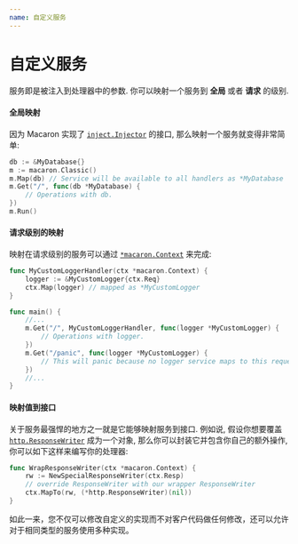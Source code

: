 ```yaml
---
name: 自定义服务
---
```


# 自定义服务

服务即是被注入到处理器中的参数. 你可以映射一个服务到 **全局** 或者 **请求** 的级别.

#### 全局映射

因为 Macaron 实现了 [`inject.Injector`](https://gowalker.org/github.com/go-macaron/macaron/inject#Injector) 的接口, 那么映射一个服务就变得非常简单:

```go
db := &MyDatabase{}
m := macaron.Classic()
m.Map(db) // Service will be available to all handlers as *MyDatabase
m.Get("/", func(db *MyDatabase) {
	// Operations with db.
})
m.Run()
```

#### 请求级别的映射

映射在请求级别的服务可以通过 [`*macaron.Context`](https://gowalker.org/github.com/go-macaron/macaron#Context) 来完成:

```go
func MyCustomLoggerHandler(ctx *macaron.Context) {
	logger := &MyCustomLogger{ctx.Req}
	ctx.Map(logger) // mapped as *MyCustomLogger
}

func main() {
	//...
	m.Get("/", MyCustomLoggerHandler, func(logger *MyCustomLogger) {
		// Operations with logger.
	})
	m.Get("/panic", func(logger *MyCustomLogger) {
		// This will panic because no logger service maps to this request.
	})
	//...
}
```

#### 映射值到接口

关于服务最强悍的地方之一就是它能够映射服务到接口. 例如说, 假设你想要覆盖 [`http.ResponseWriter`](http://gowalker.org/net/http#ResponseWriter) 成为一个对象, 那么你可以封装它并包含你自己的额外操作, 你可以如下这样来编写你的处理器:

```go
func WrapResponseWriter(ctx *macaron.Context) {
	rw := NewSpecialResponseWriter(ctx.Resp)
	// override ResponseWriter with our wrapper ResponseWriter
	ctx.MapTo(rw, (*http.ResponseWriter)(nil)) 
}
```

如此一来，您不仅可以修改自定义的实现而不对客户代码做任何修改，还可以允许对于相同类型的服务使用多种实现。